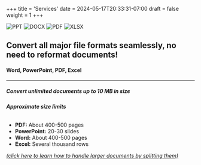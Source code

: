 +++
title = 'Services'
date = 2024-05-17T20:33:31-07:00
draft = false
weight = 1
+++

![PPT](/Translate_Documents/images/ppt.png?classes=inline&height=150px)
![DOCX](/Translate_Documents/images/docx.png?classes=inline&height=150px)
![PDF](/Translate_Documents/images/pdf.png?classes=inline,&height=150px)
![XLSX](/Translate_Documents/images/xlsx.png?classes=inline,&height=150px)

## **Convert all major file formats seamlessly, no need to reformat documents!**

#### **Word, PowerPoint, PDF, Excel**

--------------------------------------------------

##### **Convert unlimited documents up to 10 MB in size** 

###### **Approximate size limits**
* **PDF:** About 400-500 pages
* **PowerPoint:** 20-30 slides
* **Word:** About 400-500 pages
* **Excel:** Several thousand rows

[*(click here to learn how to handle larger documents by splitting them)*](/Translate_Documents/splitting.md)
